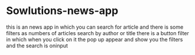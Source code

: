 # Sowlutions-news-app
this is an news app in which you can search for article and there is some filters as numbers of articles search by author or title there is a button filter in which when you click on it the pop up appear and show you the filters and the search is oninput 
